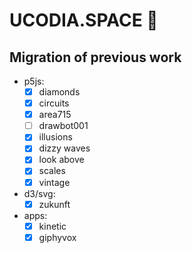 # UCODIA.SPACE 🚀

## Migration of previous work

- p5js:
  - [x] diamonds
  - [x] circuits
  - [x] area715
  - [ ] drawbot001
  - [x] illusions
  - [x] dizzy waves
  - [x] look above
  - [x] scales
  - [x] vintage
- d3/svg:
  - [x] zukunft
- apps:
  - [x] kinetic
  - [x] giphyvox